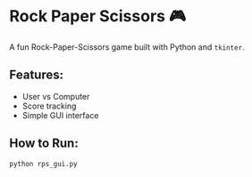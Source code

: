 # Rock Paper Scissors 🎮

A fun Rock-Paper-Scissors game built with Python and `tkinter`.

## Features:
- User vs Computer
- Score tracking
- Simple GUI interface

## How to Run:
```bash
python rps_gui.py
